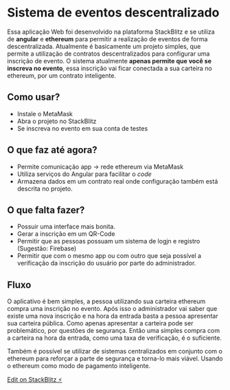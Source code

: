 # Sistema de eventos descentralizado
Essa aplicação Web foi desenvolvido na plataforma StackBlitz e se utiliza de **angular** e **ethereum** para permitir a realização de eventos de forma descentralizada. Atualmente é basicamente um projeto simples, que permite a utilização de contratos descentralizados para configurar uma inscrição de evento. O sistema atualmente **apenas permite que você se inscreva no evento**, essa inscrição vai ficar conectada a sua carteira no ethereum, por um contrato inteligente.

## Como usar?
- Instale o MetaMask
- Abra o projeto no StackBlitz
- Se inscreva no evento em sua conta de testes

## O que faz até agora?
- Permite comunicação app -> rede ethereum via MetaMask
- Utiliza serviços do Angular para facilitar o *code*
- Armazena dados em um contrato real onde configuração também está descrita no projeto.

## O que falta fazer?
- Possuir uma interface mais bonita.
- Gerar a inscrição em um QR-Code
- Permitir que as pessoas possuam um sistema de logjn e registro (Sugestão: Firebase)
- Permitir que com o mesmo app ou com outro que seja possível a verificação da inscrição do usuário por parte do administrador.

## Fluxo
O aplicativo é bem simples, a pessoa utilizando sua carteira ethereum compra uma inscrição no evento. Após isso o administrador vai saber que existe uma nova inscrição e na hora da entrada basta a pessoa apresentar sua carteira pública. Como apenas apresentar a carteira pode ser problemático, por questões de segurança. Então uma simples compra com a carteira na hora da entrada, como uma taxa de verificação, é o suficiente.

Também é possível se utilizar de sistemas centralizados em conjunto com o ethereum para reforçar a parte de segurança e torna-lo mais viável. Usando o ethereum como modo de pagamento inteligente.

[Edit on StackBlitz ⚡️](https://stackblitz.com/edit/angular-6aifa2)
